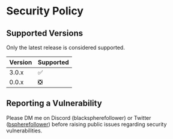 # Security Policy

## Supported Versions

Only the latest release is considered supported.

| Version | Supported |
|---------|-----------|
| 3.0.x   | ✅         |
| 0.0.x   | ❎         |

## Reporting a Vulnerability

Please DM me on Discord (blackspherefollower) or Twitter ([bspherefollower](https://x.com/bspherefollower)) before raising public issues regarding security vulnerabilities.
